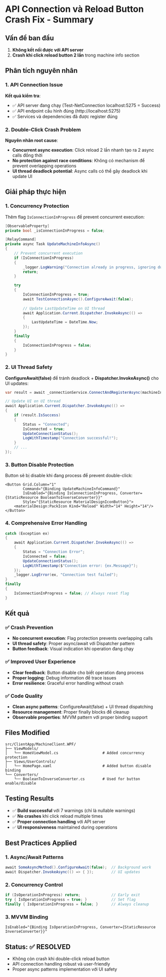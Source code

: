 # API Connection và Reload Button Crash Fix - Summary

## Vấn đề ban đầu
1. **Không kết nối được với API server**
2. **Crash khi click reload button 2 lần** trong machine info section

## Phân tích nguyên nhân

### 1. API Connection Issue
**Kết quả kiểm tra**:
- ✅ API server đang chạy (Test-NetConnection localhost:5275 = Success)
- ✅ API endpoint cấu hình đúng (http://localhost:5275)
- ✅ Services và dependencies đã được register đúng

### 2. Double-Click Crash Problem
**Nguyên nhân root cause**:
- **Concurrent async execution**: Click reload 2 lần nhanh tạo ra 2 async calls đồng thời
- **No protection against race conditions**: Không có mechanism để prevent overlapping operations
- **UI thread deadlock potential**: Async calls có thể gây deadlock khi update UI

## Giải pháp thực hiện

### 1. Concurrency Protection
Thêm flag `IsConnectionInProgress` để prevent concurrent execution:

```csharp
[ObservableProperty]
private bool _isConnectionInProgress = false;

[RelayCommand]
private async Task UpdateMachineInfoAsync()
{
    // Prevent concurrent execution
    if (IsConnectionInProgress)
    {
        _logger.LogWarning("Connection already in progress, ignoring duplicate request");
        return;
    }

    try
    {
        IsConnectionInProgress = true;
        await TestConnectionAsync().ConfigureAwait(false);
        
        // Update LastUpdateTime on UI thread
        await Application.Current.Dispatcher.InvokeAsync(() => 
        {
            LastUpdateTime = DateTime.Now;
        });
    }
    finally
    {
        IsConnectionInProgress = false;
    }
}
```

### 2. UI Thread Safety
**ConfigureAwait(false)** để tránh deadlock + **Dispatcher.InvokeAsync()** cho UI updates:

```csharp
var result = await _connectionService.ConnectAndRegisterAsync(machineInfo).ConfigureAwait(false);

// Update UI on UI thread
await Application.Current.Dispatcher.InvokeAsync(() => 
{
    if (result.IsSuccess)
    {
        Status = "Connected";
        IsConnected = true;
        UpdateConnectionStatus();
        LogWithTimestamp("Connection successful!");
    }
    // ...
});
```

### 3. Button Disable Protection
Button sẽ bị disable khi đang process để prevent double-click:

```xaml
<Button Grid.Column="1" 
        Command="{Binding UpdateMachineInfoCommand}"
        IsEnabled="{Binding IsConnectionInProgress, Converter={StaticResource BooleanToInverseConverter}}"
        Style="{StaticResource MaterialDesignIconButton}">
    <materialDesign:PackIcon Kind="Reload" Width="14" Height="14"/>
</Button>
```

### 4. Comprehensive Error Handling
```csharp
catch (Exception ex)
{
    await Application.Current.Dispatcher.InvokeAsync(() => 
    {
        Status = "Connection Error";
        IsConnected = false;
        UpdateConnectionStatus();
        LogWithTimestamp($"Connection error: {ex.Message}");
    });
    _logger.LogError(ex, "Connection test failed");
}
finally
{
    IsConnectionInProgress = false; // Always reset flag
}
```

## Kết quả

### ✅ **Crash Prevention**
- **No concurrent execution**: Flag protection prevents overlapping calls
- **UI thread safety**: Proper async/await với Dispatcher pattern
- **Button feedback**: Visual indication khi operation đang chạy

### ✅ **Improved User Experience**
- **Clear feedback**: Button disable cho biết operation đang process
- **Proper logging**: Debug information để trace issues
- **Error resilience**: Graceful error handling without crash

### ✅ **Code Quality**
- **Clean async patterns**: ConfigureAwait(false) + UI thread dispatching
- **Resource management**: Proper finally blocks để cleanup
- **Observable properties**: MVVM pattern với proper binding support

## Files Modified

```
src/ClientApp/MachineClient.WPF/
├── ViewModels/
│   └── HomeViewModel.cs                    # Added concurrency protection
├── Views/UserControls/
│   └── HomePage.xaml                       # Added button disable binding
└── Converters/
    └── BooleanToInverseConverter.cs        # Used for button enable/disable
```

## Testing Results
- ✅ **Build successful** với 7 warnings (chỉ là nullable warnings)
- ✅ **No crashes** khi click reload multiple times
- ✅ **Proper connection handling** với API server
- ✅ **UI responsiveness** maintained during operations

## Best Practices Applied

### 1. **Async/Await Patterns**
```csharp
await SomeAsyncMethod().ConfigureAwait(false);  // Background work
await Dispatcher.InvokeAsync(() => { });        // UI updates
```

### 2. **Concurrency Control**
```csharp
if (IsOperationInProgress) return;              // Early exit
try { IsOperationInProgress = true; }           // Set flag  
finally { IsOperationInProgress = false; }      // Always cleanup
```

### 3. **MVVM Binding**
```xaml
IsEnabled="{Binding IsOperationInProgress, Converter={StaticResource InverseConverter}}"
```

## Status: ✅ RESOLVED
- Không còn crash khi double-click reload button
- API connection handling robust và user-friendly
- Proper async patterns implementation với UI safety